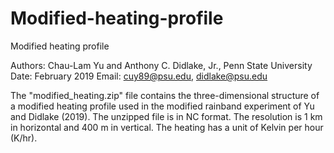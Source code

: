 # Modified-heating-profile
Modified heating profile

Authors: Chau-Lam Yu and Anthony C. Didlake, Jr., Penn State University
Date: February 2019 Email: cuy89@psu.edu, didlake@psu.edu

   The "modified_heating.zip" file contains the three-dimensional structure of a modified heating profile used in the modified rainband experiment of Yu and Didlake (2019). The unzipped file is in NC format. The resolution is 1 km in horizontal and 400 m in vertical. The heating has a unit of Kelvin per hour (K/hr). 
